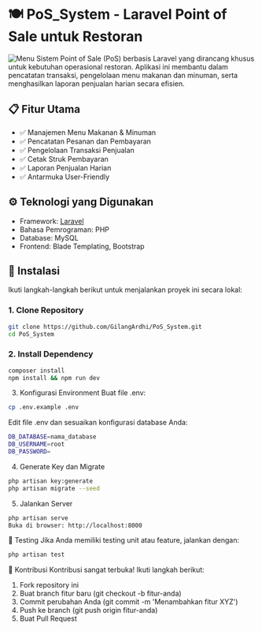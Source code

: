 # 🍽️ PoS_System - Laravel Point of Sale untuk Restoran
![Menu](https://github.com/GilangArdhi/PoS_System/blob/master/public/assets/images/gambar_2025-05-19_103432689.png)
Sistem Point of Sale (PoS) berbasis Laravel yang dirancang khusus untuk kebutuhan operasional restoran. Aplikasi ini membantu dalam pencatatan transaksi, pengelolaan menu makanan dan minuman, serta menghasilkan laporan penjualan harian secara efisien.

## 📋 Fitur Utama

- ✅ Manajemen Menu Makanan & Minuman  
- ✅ Pencatatan Pesanan dan Pembayaran  
- ✅ Pengelolaan Transaksi Penjualan  
- ✅ Cetak Struk Pembayaran  
- ✅ Laporan Penjualan Harian  
- ✅ Antarmuka User-Friendly  

## ⚙️ Teknologi yang Digunakan

- Framework: [Laravel](https://laravel.com/)  
- Bahasa Pemrograman: PHP  
- Database: MySQL  
- Frontend: Blade Templating, Bootstrap

## 🚀 Instalasi

Ikuti langkah-langkah berikut untuk menjalankan proyek ini secara lokal:

### 1. Clone Repository

```bash
git clone https://github.com/GilangArdhi/PoS_System.git
cd PoS_System
```

### 2. Install Dependency
```bash
composer install
npm install && npm run dev
```

3. Konfigurasi Environment
Buat file .env:

```bash
cp .env.example .env
```
Edit file .env dan sesuaikan konfigurasi database Anda:
```bash
DB_DATABASE=nama_database
DB_USERNAME=root
DB_PASSWORD=
```

4. Generate Key dan Migrate
```bash
php artisan key:generate
php artisan migrate --seed
```

5. Jalankan Server
```bash
php artisan serve
Buka di browser: http://localhost:8000
```

🧪 Testing
Jika Anda memiliki testing unit atau feature, jalankan dengan:

```bash
php artisan test
```

🤝 Kontribusi
Kontribusi sangat terbuka! Ikuti langkah berikut:

1. Fork repository ini
2. Buat branch fitur baru (git checkout -b fitur-anda)
3. Commit perubahan Anda (git commit -m 'Menambahkan fitur XYZ')
4. Push ke branch (git push origin fitur-anda)
5. Buat Pull Request
